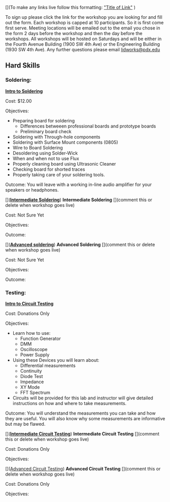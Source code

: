 [](To make any links live follow this formatting:
["Title of Link"](Link)
)

To sign up please click the link for the workshop you are looking for and fill out the form.  Each workshop is capped at 10 participants.  So it is first come first serve.  Meeting locations will be emailed out to the email you chose in the form 2 days before the workshop and then the day before the workshops.  All workshops will be hosted on Saturdays and will be either in the Fourth Avenue Building (1900 SW 4th Ave) or the Engineering Building (1930 SW 4th Ave).  Any further questions please email <lidworks@pdx.edu>

## Hard Skills

### Soldering:

**[Intro to Soldering](https://docs.google.com/forms/d/1IS-XLif4VmlFMcx-erP73_9ocsrlIxmJXUkPCWGgzTQ/viewform?usp=send_form)**

Cost: $12.00

Objectives:
* Preparing board for soldering
    * Differences betweeen professional boards and prototype boards
    * Preliminary board check
* Soldering with Through-hole components
* Soldering with Surface Mount components (0805)
* Wire to Board Soldering
* Desoldering using Solder-Wick
* When and when not to use Flux
* Properly cleaning board using Ultrasonic Cleaner
* Checking board for shorted traces
* Properly taking care of your soldering tools.  

Outcome:  You will leave with a working in-line audio amplifier for your speakers or headphones. 

[](**[Intermediate Soldering](https://docs.google.com/a/pdx.edu/forms/d/1fx1uiF50ap_Bx9dQG1hB81Zk0g43SOweIBmC70ACPn0/viewform)**)
**Intermediate Soldering** [](comment this or delete when workshop goes live)

Cost: Not Sure Yet

Objectives:

Outcome:

[](**[Advanced soldering](https://docs.google.com/a/pdx.edu/forms/d/1fx1uiF50ap_Bx9dQG1hB81Zk0g43SOweIBmC70ACPn0/viewform)**)
**Advanced Soldering** [](comment this or delete when workshop goes live)

Cost: Not Sure Yet

Objectives: 

Outcome:


### Testing:

**[Intro to Circuit Testing](https://docs.google.com/a/pdx.edu/forms/d/1fx1uiF50ap_Bx9dQG1hB81Zk0g43SOweIBmC70ACPn0/viewform)**
  
Cost: Donations Only

Objectives:

* Learn how to use:
    * Function Generator
    * DMM
    * Oscilloscope
    * Power Supply
* Using these Devices you will learn about:
    * Differential measurements
    * Continuity
    * Diode Test
    * Impedance
    * XY Mode
    * FFT Spectrum
* Circuits will be provided for this lab and instructor will give detailed instructions on how and where to take measurements.  

Outcome:  You will understand the measurements you can take and how they are useful.  You will also know why some measurements are informative but may be flawed.  


[](**[Intermediate Circuit Testing](https://docs.google.com/forms/d/1OJ-QdR-m-IoBkpHX8NEEv9BMLgh1l4CMEo0rQkFKDXY/viewform?usp=send_form)**)
**Intermediate Circuit Testing** [](comment this or delete when workshop goes live)

Cost: Donations Only

Objectives: 

[]([Advanced Circuit Testing](https://docs.google.com/forms/d/1F2Vi0Zanwu-Xg0Rop456lxvzkojYpnrLrhOLsyCfVls/viewform?usp=send_form))
**Advanced Circuit Testing** [](comment this or delete when workshop goes live)

Cost: Donations Only

Objectives:
